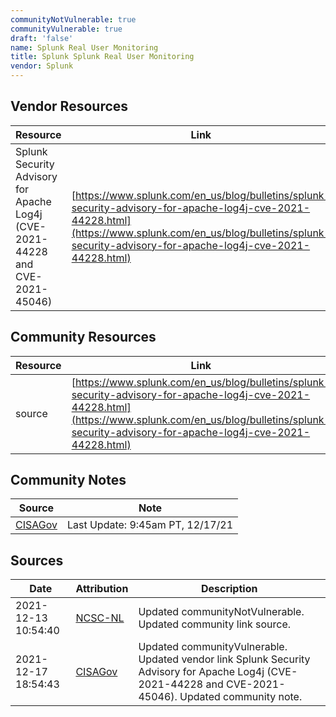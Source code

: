 ```yaml
---
communityNotVulnerable: true
communityVulnerable: true
draft: 'false'
name: Splunk Real User Monitoring
title: Splunk Splunk Real User Monitoring
vendor: Splunk
---
```


## Vendor Resources
| Resource | Link |
| --- | --- |
| Splunk Security Advisory for Apache Log4j (CVE-2021-44228 and CVE-2021-45046) | [https://www.splunk.com/en_us/blog/bulletins/splunk-security-advisory-for-apache-log4j-cve-2021-44228.html](https://www.splunk.com/en_us/blog/bulletins/splunk-security-advisory-for-apache-log4j-cve-2021-44228.html) |

## Community Resources
| Resource | Link |
| --- | --- |
| source | [https://www.splunk.com/en_us/blog/bulletins/splunk-security-advisory-for-apache-log4j-cve-2021-44228.html](https://www.splunk.com/en_us/blog/bulletins/splunk-security-advisory-for-apache-log4j-cve-2021-44228.html) |

## Community Notes
| Source | Note |
| --- | --- |
| [CISAGov](https://raw.githubusercontent.com/cisagov/log4j-affected-db/develop/README.md) | Last Update: 9:45am PT, 12/17/21 |

## Sources
| Date | Attribution | Description |
| --- | --- | --- |
| 2021-12-13 10:54:40 | [NCSC-NL](https://github.com/NCSC-NL/log4shell/blob/main/software/README.md) | Updated communityNotVulnerable. Updated community link source.  |
| 2021-12-17 18:54:43 | [CISAGov](https://raw.githubusercontent.com/cisagov/log4j-affected-db/develop/README.md) | Updated communityVulnerable. Updated vendor link Splunk Security Advisory for Apache Log4j (CVE-2021-44228 and CVE-2021-45046). Updated community note.  |
